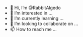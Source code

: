- 👋 Hi, I’m @RabbitAlgedo
- 👀 I’m interested in ...
- 🌱 I’m currently learning ...
- 💞️ I’m looking to collaborate on ...
- 📫 How to reach me ...

<!---
RabbitAlgedo/RabbitAlgedo is a ✨ special ✨ repository because its `README.md` (this file) appears on your GitHub profile.
You can click the Preview link to take a look at your changes.
--->
